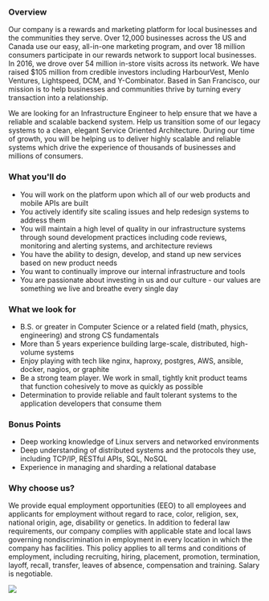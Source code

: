


### Overview
Our company is a rewards and marketing platform for local businesses and the communities they serve. Over 12,000 businesses across the US and Canada use our easy, all-in-one marketing program, and over 18 million consumers participate in our rewards network to support local businesses. In 2016, we drove over 54 million in-store visits across its network. We have raised $105 million from credible investors including HarbourVest, Menlo Ventures, Lightspeed, DCM, and Y-Combinator. Based in San Francisco, our mission is to help businesses and communities thrive by turning every transaction into a relationship.

We are looking for an Infrastructure Engineer to help ensure that we have a reliable and scalable backend system. Help us transition some of our legacy systems to a clean, elegant Service Oriented Architecture. During our time of growth, you will be helping us to deliver highly scalable and reliable systems which drive the experience of thousands of businesses and millions of consumers.

### What you'll do
+ You will work on the platform upon which all of our web products and mobile APIs are built
+ You actively identify site scaling issues and help redesign systems to address them
+ You will maintain a high level of quality in our infrastructure systems through sound development practices including code reviews, monitoring and alerting systems, and architecture reviews
+ You have the ability to design, develop, and stand up new services based on new product needs
+ You want to continually improve our internal infrastructure and tools
+ You are passionate about investing in us and our culture - our values are something we live and breathe every single day

### What we look for
+ B.S. or greater in Computer Science or a related field (math, physics, engineering) and strong CS fundamentals
+ More than 5 years experience building large-scale, distributed, high-volume systems
+ Enjoy playing with tech like nginx, haproxy, postgres, AWS, ansible, docker, nagios, or graphite
+ Be a strong team player. We work in small, tightly knit product teams that function cohesively to move as quickly as possible
+ Determination to provide reliable and fault tolerant systems to the application developers that consume them

### Bonus Points
+ Deep working knowledge of Linux servers and networked environments
+ Deep understanding of distributed systems and the protocols they use, including TCP/IP, RESTful APIs, SQL, NoSQL
+ Experience in managing and sharding a relational database
### Why choose us?
We provide equal employment opportunities (EEO) to all employees and applicants for employment without regard to race, color, religion, sex, national origin, age, disability or genetics. In addition to federal law requirements, our company complies with applicable state and local laws governing nondiscrimination in employment in every location in which the company has facilities. This policy applies to all terms and conditions of employment, including recruiting, hiring, placement, promotion, termination, layoff, recall, transfer, leaves of absence, compensation and training.
Salary is negotiable.


[<img src='https://dabuttonfactory.com/button.png?t=Apply&f=Calibri-Bold&ts=24&tc=fff&tshs=1&tshc=000&hp=20&vp=8&c=5&bgt=gradient&bgc=3d85c6&ebgc=073763'>](https://letsrockit.co/users/auth/github?job_id=rml2zvn0yxjz-infrastructure-engineer-senior)
